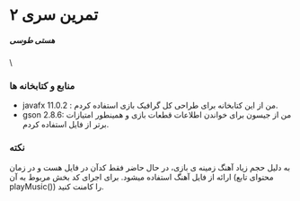 # تمرین سری ۲

##### هستی طوسی
\
### منابع و کتابخانه ها
* javafx 11.0.2 :
من از این کتابخانه برای طراحی کل گرافیک بازی استفاده کردم.
* gson 2.8.6:
من از جیسون برای خواندن اطلاعات قطعات بازی و همینطور امتیازات برتر از فایل استفاده کردم.

### نکته
به دلیل حجم زیاد آهنگ زمینه ی بازی، در حال حاضر فقط کدآن در فایل هست و در زمان ارائه از فایل آهنگ استفاده میشود.
برای اجرای کد بخش مربوط به آن (محتوای تابع
playMusic())
را کامنت کنید.